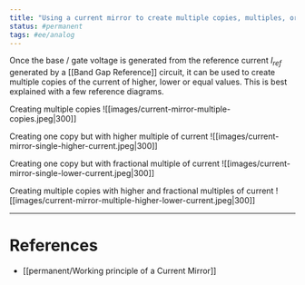 ```yaml
---
title: "Using a current mirror to create multiple copies, multiples, or fractions of a reference current"
status: #permanent
tags: #ee/analog 
---
```


Once the base / gate voltage is generated from the reference current $I_{ref}$ generated by a [[Band Gap Reference]] circuit, it can be used to create multiple copies of the current of higher, lower or equal values. This is best explained with a few reference diagrams.

Creating multiple copies
	 ![[images/current-mirror-multiple-copies.jpeg|300]]

Creating one copy but with higher multiple of current
![[images/current-mirror-single-higher-current.jpeg|300]]

Creating one copy but with fractional multiple of current
![[images/current-mirror-single-lower-current.jpeg|300]]

Creating multiple copies with higher and fractional multiples of current
![[images/current-mirror-multiple-higher-lower-current.jpeg|300]]

---
# References

- [[permanent/Working principle of a Current Mirror]]